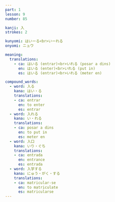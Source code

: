 ```yaml
---
part: 1
lesson: 9
number: 85

kanji: 入
strokes: 2

kunyomi: はいーる<br>いーれる
onyomi: ニュウ

meaning:
  translations:
    - ca: はいる (entrar)<br>いれる (posar a dins)
      en: はいる (enter)<br>いれる (put in)
      es: はいる (entrar)<br>いれる (meter en)

compound_words:
  - word: 入る
    kana: はい・る
    translations:
    - ca: entrar
      en: to enter
      es: entrar
  - word: 入れる
    kana: い・れる
    translations:
    - ca: posar a dins
      en: to put in
      es: meter en
  - word: 入口
    kana: いり・ぐち
    translations:
    - ca: entrada
      en: entrance
      es: entrada
  - word: 入学する
    kana: にゅう・がく・する
    translations:
    - ca: matricular-se
      en: to matriculate
      es: matricularse
---
```

